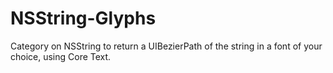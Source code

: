 NSString-Glyphs
===============

Category on NSString to return a UIBezierPath of the string in a font of your choice, using Core Text. 

